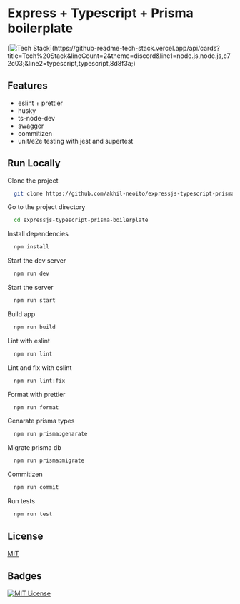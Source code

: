 # Express + Typescript + Prisma boilerplate

[![Tech Stack](https://github-readme-tech-stack.vercel.app/api/cards?title=Tech%20Stack&lineCount=2&theme=discord&line1=node.js,node.js,c72c03;&line2=typescript,typescript,8d8f3a;)](https://github-readme-tech-stack.vercel.app/api/cards?title=Tech%20Stack&lineCount=2&theme=discord&line1=node.js,node.js,c72c03;&line2=typescript,typescript,8d8f3a;)

## Features

- eslint + prettier
- husky
- ts-node-dev
- swagger
- commitizen
- unit/e2e testing with jest and supertest

## Run Locally

Clone the project

```bash
  git clone https://github.com/akhil-neoito/expressjs-typescript-prisma-boilerplate.git
```

Go to the project directory

```bash
  cd expressjs-typescript-prisma-boilerplate
```

Install dependencies

```bash
  npm install
```

Start the dev server

```bash
  npm run dev
```

Start the server

```bash
  npm run start
```

Build app

```bash
  npm run build
```

Lint with eslint

```bash
  npm run lint
```

Lint and fix with eslint

```bash
  npm run lint:fix
```

Format with prettier

```bash
  npm run format
```

Genarate prisma types

```bash
  npm run prisma:genarate
```

Migrate prisma db

```bash
  npm run prisma:migrate
```

Commitizen

```bash
  npm run commit
```

Run tests

```bash
  npm run test
```

## License

[MIT](https://choosealicense.com/licenses/mit/)


## Badges

[![MIT License](https://img.shields.io/badge/License-MIT-green.svg)](https://choosealicense.com/licenses/mit/)

